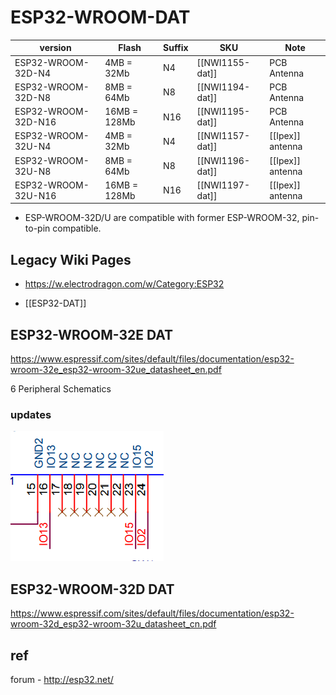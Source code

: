 

# ESP32-WROOM-DAT

| version             | Flash        | Suffix | SKU             | Note             |
| ------------------- | ------------ | ------ | --------------- | ---------------- |
| ESP32-WROOM-32D-N4  | 4MB = 32Mb   | N4     | [[NWI1155-dat]] | PCB Antenna      |
| ESP32-WROOM-32D-N8  | 8MB = 64Mb   | N8     | [[NWI1194-dat]] | PCB Antenna      |
| ESP32-WROOM-32D-N16 | 16MB = 128Mb | N16    | [[NWI1195-dat]] | PCB Antenna      |
| ESP32-WROOM-32U-N4  | 4MB = 32Mb   | N4     | [[NWI1157-dat]] | [[Ipex]] antenna |
| ESP32-WROOM-32U-N8  | 8MB = 64Mb   | N8     | [[NWI1196-dat]] | [[Ipex]] antenna |
| ESP32-WROOM-32U-N16 | 16MB = 128Mb | N16    | [[NWI1197-dat]] | [[Ipex]] antenna |

- ESP-WROOM-32D/U are compatible with former ESP-WROOM-32, pin-to-pin compatible.


## Legacy Wiki Pages 

- https://w.electrodragon.com/w/Category:ESP32


- [[ESP32-DAT]]


## ESP32-WROOM-32E DAT

https://www.espressif.com/sites/default/files/documentation/esp32-wroom-32e_esp32-wroom-32ue_datasheet_en.pdf

6 Peripheral Schematics

### updates 

![](11-27-01-08-02-2023.png)



## ESP32-WROOM-32D DAT

https://www.espressif.com/sites/default/files/documentation/esp32-wroom-32d_esp32-wroom-32u_datasheet_cn.pdf



## ref 

forum - http://esp32.net/

